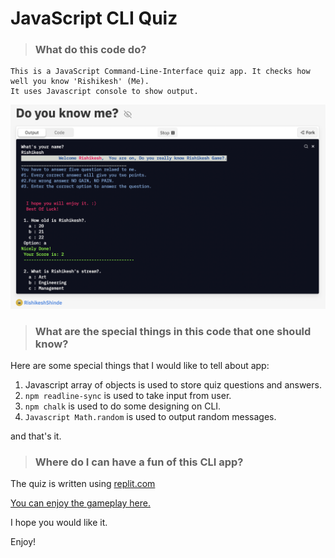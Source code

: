 # **JavaScript CLI Quiz**

>### What do this code do?
    This is a JavaScript Command-Line-Interface quiz app. It checks how well you know 'Rishikesh' (Me).
    It uses Javascript console to show output.

![LCOMascot](head.png)

>### What are the special things in this code that one should know?
Here are some special things that I would like to tell about app:
1. Javascript array of objects is used to store quiz questions and answers.
2. `npm readline-sync` is used to take input from user.
3. `npm chalk` is used to do some designing on CLI.
4. `Javascript Math.random` is used to output random messages.

and that's it.

>### Where do I can have a fun of this CLI app?

The quiz is written using [replit.com](https://replit.com)

[You can enjoy the gameplay here.](https://replit.com/@RishikeshShinde/Do-you-know-me#index.js?embed=1&output=1"LCO")

I hope you would like it.

Enjoy!